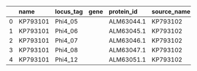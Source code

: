 |    | name     | locus_tag   | gene   | protein_id   | source_name   | source_locus_tag   |   percentage_of_identity |
|---:|:---------|:------------|:-------|:-------------|:--------------|:-------------------|-------------------------:|
|  0 | KP793101 | Phi4_05     |        | ALM63044.1   | KP793102      | PhiA16_05          |                  100     |
|  1 | KP793101 | Phi4_06     |        | ALM63045.1   | KP793102      | PhiA16_06          |                   99.481 |
|  2 | KP793101 | Phi4_07     |        | ALM63046.1   | KP793102      | PhiA16_07          |                  100     |
|  3 | KP793101 | Phi4_08     |        | ALM63047.1   | KP793102      | PhiA16_08          |                   98.73  |
|  4 | KP793101 | Phi4_12     |        | ALM63051.1   | KP793102      | PhiA16_11          |                   99.49  |